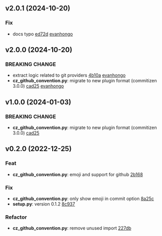 ## v2.0.1 (2024-10-20)

### Fix

- docs typo [ed72d](https://github.com/evanhongo/cz-github-convention/commit/commit/ed72dddbc0b4f421befe2e594ad00a781927554a) [evanhongo](evanhongo@gmail.com)

## v2.0.0 (2024-10-20)

### BREAKING CHANGE

- extract logic related to git providers [4b10a](https://github.com/evanhongo/cz-github-convention/commit/commit/4b10a4950edba3e523f79ee507e18190f4b84d11) [evanhongo](evanhongo@gmail.com)
- **cz_github_convention.py**: migrate to new plugin format (commitizen 3.0.0) [cad25](https://github.com/evanhongo/cz-github-convention/commit/commit/cad2566da8144d89b8aa96fccad4cf22165f15cf) [evanhongo](evanhongo@gmail.com)

## v1.0.0 (2024-01-03)

### BREAKING CHANGE

- **cz_github_convention.py**: migrate to new plugin format (commitizen 3.0.0) [cad25](https://github.com/evanhongo/cz-github-convention/commit/cad2566da8144d89b8aa96fccad4cf22165f15cf)

## v0.2.0 (2022-12-25)

### Feat

- **cz_github_convention.py**: emoji and support for github [2b168](https://github.com/evanhongo/cz-github-convention/commit/2b1687c4217903015b87bb182aa8ca6b4129a8e4)

### Fix

- **cz_github_convention.py**: only show emoji in commit option [8a25c](https://github.com/evanhongo/cz-github-convention/commit/8a25c87e8c302746dea5ad283bd1f2a41f96d314)
- **setup.py**: version 0.1.2 [8c937](https://github.com/evanhongo/cz-github-convention/commit/8c937804403b79613c6744ea666893e290bffec2)

### Refactor

- **cz_github_convention.py**: remove unused import [227db](https://github.com/evanhongo/cz-github-convention/commit/227db10b56862a81931a324e4cc6ee0d7bf57677)
